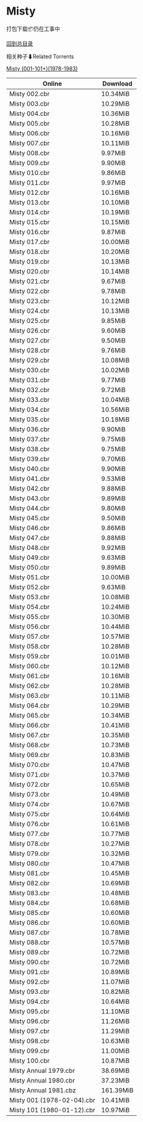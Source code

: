# Misty

打包下载📦仍在工事中

[回到总目录](/Catalogs.md)







相关种子⬇Related Torrents

[Misty (001-101+)(1978-1983)](https://github.com/alicewish/markdown/blob/master/torrent/Misty--001-101---1978-1983.md)

Online | Download
--- | ---
Misty 002.cbr | 10.34MiB
Misty 003.cbr | 10.29MiB
Misty 004.cbr | 10.36MiB
Misty 005.cbr | 10.28MiB
Misty 006.cbr | 10.16MiB
Misty 007.cbr | 10.11MiB
Misty 008.cbr | 9.97MiB
Misty 009.cbr | 9.90MiB
Misty 010.cbr | 9.86MiB
Misty 011.cbr | 9.97MiB
Misty 012.cbr | 10.16MiB
Misty 013.cbr | 10.10MiB
Misty 014.cbr | 10.19MiB
Misty 015.cbr | 10.15MiB
Misty 016.cbr | 9.87MiB
Misty 017.cbr | 10.00MiB
Misty 018.cbr | 10.20MiB
Misty 019.cbr | 10.13MiB
Misty 020.cbr | 10.14MiB
Misty 021.cbr | 9.67MiB
Misty 022.cbr | 9.78MiB
Misty 023.cbr | 10.12MiB
Misty 024.cbr | 10.13MiB
Misty 025.cbr | 9.85MiB
Misty 026.cbr | 9.60MiB
Misty 027.cbr | 9.50MiB
Misty 028.cbr | 9.76MiB
Misty 029.cbr | 10.08MiB
Misty 030.cbr | 10.02MiB
Misty 031.cbr | 9.77MiB
Misty 032.cbr | 9.72MiB
Misty 033.cbr | 10.04MiB
Misty 034.cbr | 10.56MiB
Misty 035.cbr | 10.18MiB
Misty 036.cbr | 9.90MiB
Misty 037.cbr | 9.75MiB
Misty 038.cbr | 9.75MiB
Misty 039.cbr | 9.70MiB
Misty 040.cbr | 9.90MiB
Misty 041.cbr | 9.53MiB
Misty 042.cbr | 9.88MiB
Misty 043.cbr | 9.89MiB
Misty 044.cbr | 9.80MiB
Misty 045.cbr | 9.50MiB
Misty 046.cbr | 9.86MiB
Misty 047.cbr | 9.88MiB
Misty 048.cbr | 9.92MiB
Misty 049.cbr | 9.63MiB
Misty 050.cbr | 9.89MiB
Misty 051.cbr | 10.00MiB
Misty 052.cbr | 9.63MiB
Misty 053.cbr | 10.08MiB
Misty 054.cbr | 10.24MiB
Misty 055.cbr | 10.30MiB
Misty 056.cbr | 10.44MiB
Misty 057.cbr | 10.57MiB
Misty 058.cbr | 10.28MiB
Misty 059.cbr | 10.01MiB
Misty 060.cbr | 10.12MiB
Misty 061.cbr | 10.16MiB
Misty 062.cbr | 10.28MiB
Misty 063.cbr | 10.11MiB
Misty 064.cbr | 10.29MiB
Misty 065.cbr | 10.34MiB
Misty 066.cbr | 10.41MiB
Misty 067.cbr | 10.35MiB
Misty 068.cbr | 10.73MiB
Misty 069.cbr | 10.83MiB
Misty 070.cbr | 10.47MiB
Misty 071.cbr | 10.37MiB
Misty 072.cbr | 10.65MiB
Misty 073.cbr | 10.49MiB
Misty 074.cbr | 10.67MiB
Misty 075.cbr | 10.64MiB
Misty 076.cbr | 10.61MiB
Misty 077.cbr | 10.77MiB
Misty 078.cbr | 10.27MiB
Misty 079.cbr | 10.32MiB
Misty 080.cbr | 10.47MiB
Misty 081.cbr | 10.45MiB
Misty 082.cbr | 10.69MiB
Misty 083.cbr | 10.48MiB
Misty 084.cbr | 10.68MiB
Misty 085.cbr | 10.60MiB
Misty 086.cbr | 10.60MiB
Misty 087.cbr | 10.78MiB
Misty 088.cbr | 10.57MiB
Misty 089.cbr | 10.72MiB
Misty 090.cbr | 10.72MiB
Misty 091.cbr | 10.89MiB
Misty 092.cbr | 11.07MiB
Misty 093.cbr | 10.82MiB
Misty 094.cbr | 10.64MiB
Misty 095.cbr | 11.10MiB
Misty 096.cbr | 11.26MiB
Misty 097.cbr | 11.29MiB
Misty 098.cbr | 10.63MiB
Misty 099.cbr | 11.00MiB
Misty 100.cbr | 10.87MiB
Misty Annual 1979.cbr | 38.69MiB
Misty Annual 1980.cbr | 37.23MiB
Misty Annual 1981.cbz | 161.39MiB
Misty 001 (1978-02-04).cbr | 10.41MiB
Misty 101 (1980-01-12).cbr | 10.97MiB